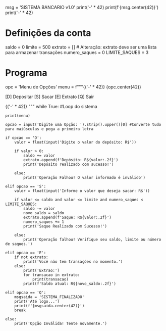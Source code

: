 msg = 'SISTEMA BANCARIO v1.0'
print('-' * 42)
print(f'{msg.center(42)}')
print('-' * 42)

# Definições da conta
saldo = 0
limite = 500
extrato = []  # Alteração: extrato deve ser uma lista para armazenar transações
numero_saques = 0
LIMITE_SAQUES = 3

# Programa
opc = 'Menu de Opções'
menu = f"""{('-' * 42)}
{opc.center(42)}

[D] Depositar
[S] Sacar
[E] Extrato
[Q] Sair

{('-' * 42)}
"""
while True: #Loop do sistema
    
    print(menu)
    
    opcao = input('Digite uma Opção: ').strip().upper()[0] #Converte tudo para maiúsculas e pega a primeira letra

    if opcao == 'D':
        valor = float(input('Digite o valor do depósito: R$'))

        if valor > 0:
            saldo += valor
            extrato.append(f'Depósito: R${valor:.2f}')
            print('Depósito realizado com sucesso!')
        
        else:
            print('Operação Falhou! O valor informado é inválido')

    elif opcao == 'S':
        valor = float(input('Informe o valor que deseja sacar: R$'))
        
        if valor <= saldo and valor <= limite and numero_saques < LIMITE_SAQUES:
            saldo -= valor
            novo_saldo = saldo
            extrato.append(f'Saque: R${valor:.2f}')
            numero_saques += 1
            print('Saque Realizado com Sucesso!')
        
        else:
            print('Operação falhou! Verifique seu saldo, limite ou número de saques.')
        
    elif opcao == 'E':
        if not extrato:
            print('Você não tem transações no momento.')
        else:
            print('Extrao:')
            for transacao in extrato:
                print(transacao)
            print(f'Saldo atual: R${novo_saldo:.2f}')

    elif opcao == 'Q':
        msgsaida = 'SISTEMA_FINALIZADO'
        print('Até logo...')
        print(f'{msgsaida.center(42)}')
        break
    
    else:
        print('Opção Inválida! Tente novamente.')
